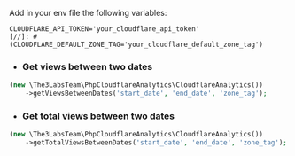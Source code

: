 
Add in your env file the following variables:

```dotenv
CLOUDFLARE_API_TOKEN='your_cloudflare_api_token'
[//]: # (CLOUDFLARE_DEFAULT_ZONE_TAG='your_cloudflare_default_zone_tag')
```

- ### Get views between two dates

```php
(new \The3LabsTeam\PhpCloudflareAnalytics\CloudflareAnalytics())
    ->getViewsBetweenDates('start_date', 'end_date', 'zone_tag');
```

- ### Get total views between two dates

```php
(new \The3LabsTeam\PhpCloudflareAnalytics\CloudflareAnalytics())
    ->getTotalViewsBetweenDates('start_date', 'end_date', 'zone_tag');
```
